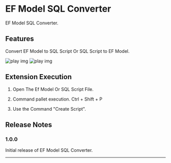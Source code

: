 # EF Model SQL Converter

EF Model SQL Converter.

## Features

Convert EF Model to SQL Script Or SQL Script to EF Model.

![play img](../master/img/EFModel-SQL.gif)
![play img](../master/img/EFModel-SQL.png)

## Extension Execution

1. Open The Ef Model Or SQL Script File.

2. Command pallet execution.
Ctrl + Shift + P

3. Use the Command "Create Script".

## Release Notes

### 1.0.0

Initial release of EF Model SQL Converter.

---
